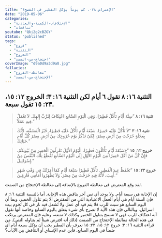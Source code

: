 ```yaml
---
title: "الإعتراض ٠٣٨، كم يوماً يؤكل الفطير في الفصح؟"
date: "2019-05-06"
categories:
  - "الإختلافات-الكمية-والعددية"
  - "تناقضات"
youtube: "Qki2g2cBZGY"
status: "published"
tags:
  - "فروع"
  - "التثنية"
  - "الخروج"
  - "احتجاج-من-الصمت"
coverImage: "d9a0d9a3d9a8.jpg"
fallacies:
  - "مغالطة-الفروع"
  - "الإحتجاج-من-الصمت"
---
```


## **التثنية ١٦: ٨ تقول ٦ أيام لكن التثنية ١٦: ٣؛ الخروج ١٢: ١٥، ٢٣: ١٥ تقول سبعة.**

> **تثنية ١٦**: **٨** ”سِتَّةَ أَيَّامٍ تَأْكُلُ فَطِيرًا، وَفِي الْيَوْمِ السَّابع اعْتِكَافٌ لِلرَّبِّ إِلهِكَ. لاَ تَعْمَلْ فِيهِ عَمَلاً.“

> **تثنية ١٦**: **٣** ”لاَ تَأْكُلْ عَلَيْهِ خَمِيرًا. سَبْعَةَ أَيَّامٍ تَأْكُلُ عَلَيْهِ فَطِيرًا، خُبْزَ الْمَشَقَّةِ، لأَنَّكَ بِعَجَلَةٍ خَرَجْتَ مِنْ أَرْضِ مِصْرَ، لِكَيْ تَذْكُرَ يَوْمَ خُرُوجِكَ مِنْ أَرْضِ مِصْرَ كُلَّ أَيَّامِ حَيَاتِكَ.“

> **خروج ١٢**: **١٥** ”«سَبْعَةَ أَيَّامٍ تَأْكُلُونَ فَطِيرًا. الْيَوْمَ الأَوَّلَ تَعْزِلُونَ الْخَمِيرَ مِنْ بُيُوتِكُمْ، فَإِنَّ كُلَّ مَنْ أَكَلَ خَمِيرًا مِنَ الْيَوْمِ الأَوَّلِ إِلَى الْيَوْمِ السَّابعِ تُقْطَعُ تِلْكَ النَّفْسُ مِنْ إِسْرَائِيلَ.“

> **خروج ٢٣**: **١٥** ”تَحْفَظُ عِيدَ الْفَطِيرِ. تَأْكُلُ فَطِيرًا سَبْعَةَ أَيَّامٍ كَمَا أَمَرْتُكَ فِي وَقْتِ شَهْرِ أَبِيبَ، لأَنَّهُ فِيهِ خَرَجْتَ مِنْ مِصْرَ. وَلاَ يَظْهَرُوا أَمَامِي فَارِغِينَ.“

لقد وقع المعترض في مغالطة الفروع بالإضافة إلى مغالطة الإحتجاج من الصمت.

إن الإجابة هي سبعة أيام. ولا يوجد أي نص آخر يناقض هذه الإجابة. أما بالنسبة التثنية ١٦: ٨ فإن الستة أيام هي أيام العمل الاعتيادية التي من المفترض ألا يتم تناول الخمير، وبما أن اليوم السابع هو سبت للرب فلا يتم فيه أي عمل ولا تُشعل فيه نار في كل تُخوم بيت اسرائيل، وبالتالي فإن هذه الآية لا تصرح بأي شيء يتعلق باليوم السابع وخاصة أنها تقول أنه اعتكاف للرب فهي لا تسمح بتناول الخمير وكذلك لا تمنعه، وعليه فإن المعترض يرتكب في هذه الحالة مغالطة الإحتجاج من الصمت (ذلك أنه افترض شيئاً لم يتناوله النص). من قراءة التثنية ١٦: ٣؛ خروج ١٢: ١٥، ٢٣: ١٥ نعرف بأن الفطير يجب أن يؤكل سبعة أيام أي ضمناً في اليوم السابع. فأين عدم الإتساق أو التناقض بين الآيات؟

